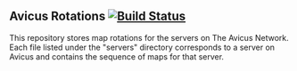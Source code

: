 ## Avicus Rotations [![Build Status](https://travis-ci.org/Avicus/Rotations.svg?branch=master)](https://travis-ci.org/Avicus/Rotations)

This repository stores map rotations for the servers on The Avicus Network. Each file listed under the "servers" directory corresponds to a server on Avicus and contains the sequence of maps for that server.